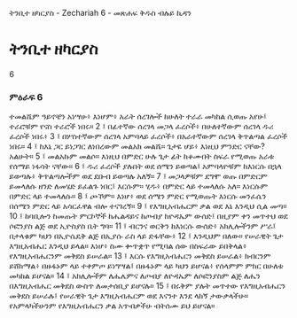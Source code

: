 ﻿
 ትንቢተ ዘካርያስ - Zechariah 6 - መጽሐፍ ቅዱስ ብሉይ ኪዳን
# ትንቢተ ዘካርያስ
6
### ምዕራፍ 6
ተመልሼም ዓይኖቼን አነሣሁ፥ እነሆም፥ አራት ሰረገሎች ከሁለት ተራራ መካከል ሲወጡ አየሁ፤ ተራሮቹም የናስ ተራሮች ነበሩ።
2 ፤ በፊተኛው ሰረገላ መጋላ ፈረሶች፥ በሁለተኛውም ሰረገላ ዱሪ ፈረሶች ነበሩ፥
3 ፤ በሦስተኛውም ሰረገላ አምባላይ ፈረሶች፥ በአራተኛውም ሰረገላ ቅጥልጣል ፈረሶች ነበሩ።
4 ፤ ከእኔ ጋር ይነጋገር ለነበረውም መልአክ መልሼ። ጌታዬ ሆይ፥ እነዚህ ምንድር ናቸው? አልሁት።
5 ፤ መልአኩም መልሶ። እነዚህ በምድር ሁሉ ጌታ ፊት ከቆሙበት ስፍራ የሚወጡ አራቱ የሰማይ ነፋሳት ናቸው።
6 ፤ ዱሪ ፈረሶች ያሉበት ወደ ሰሜን ይወጣል፤ አምባላዮቹም ከእነርሱ በኋላ ይወጣሉ፥ ቅጥልጣሎችም ወደ ደቡብ ይወጣሉ አለኝ።
7 ፤ መጋላዎቹም ደግሞ ወጡ በምድርም ይመላለሱ ዘንድ ለመሄድ ይፈልጉ ነበር፤ እርሱም። ሂዱ፥ በምድር ላይ ተመላለሱ አለ። እነርሱም በምድር ላይ ተመላለሱ።
8 ፤ ጮኾም። እነሆ፥ ወደ ሰሜን ምድር የሚወጡት እነርሱ መንፈሴን በሰሜን ምድር ላይ አሳርፈዋል ብሎ ተናገረኝ።
9 ፤ የእግዚአብሔርም ቃል ወደ እኔ እንዲህ ሲል መጣ።
10 ፤ ከባቢሎን ከመጡት ምርኮኞች ከሔልዳይና ከጦብያ ከዮዳኤም ውሰድ፤ በዚያም ቀን መጥተህ ወደ ሶፎንያስ ልጅ ወደ ኢዮስያስ ቤት ግባ።
11 ፤ ብርንና ወርቅን ከእነርሱ ውሰድ፥ አክሊሎችንም ሥራ፤ በታላቁም ካህን በኢዮሴዴቅ ልጅ በኢያሱ ራስ ላይ ድፋቸው፥
12 ፤ እንዲህም በለው። የሠራዊት ጌታ እግዚአብሔር እንዲህ ይላል። እነሆ፥ ስሙ ቍጥቋጥ የሚባል ሰው በስፍራው ይበቅላል፥ የእግዚአብሔርንም መቅደስ ይሠራል።
13 ፤ እርሱ የእግዚአብሔርን መቅደስ ይሠራል፥ ክብርንም ይሸከማል፥ በዙፋኑም ላይ ተቀምጦ ይነግሣል፤ በዙፋኑም ላይ ካህን ይሆናል፥ የሰላምም ምክር በሁለቱ መካከል ይሆናል።
14 ፤ አክሊሎችም ለሔሌምና ለጦብያ ለዮዳኤም ለሶፎንያስም ልጅ ለሔን በእግዚአብሔር መቅደስ ውስጥ ለመታሰቢያ ይሆናሉ።
15 ፤ በሩቅም ያሉት መጥተው የእግዚአብሔርን መቅደስ ይሠራሉ፤ የሠራዊት ጌታ እግዚአብሔርም ወደ እናንተ እንደ ላከኝ ታውቃላችሁ። የአምላካችሁንም የእግዚአብሔርን ቃል አጥብቃችሁ ብትሰሙ ይህ ይሆናል። 
